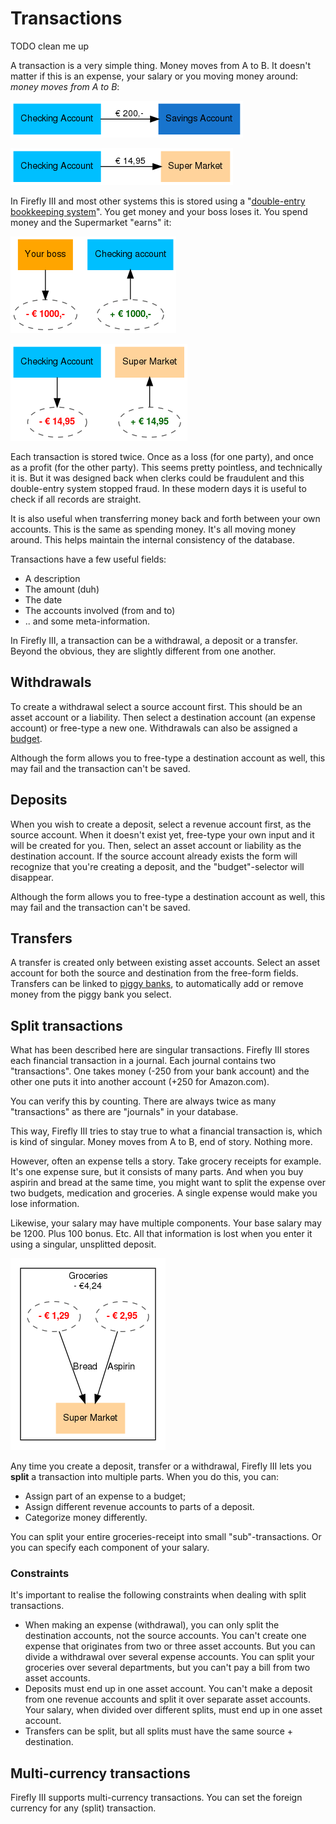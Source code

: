 # Transactions

TODO clean me up

A transaction is a very simple thing. Money moves from A to B. It doesn't matter if this is an expense, your salary or you moving money around: _money moves from A to B_:

![Transferring money from your checking account to your savings account](images/transaction1.png)

![An expense is moving money from you to the supermarket.](images/transaction2.png)

In Firefly III and most other systems this is stored using a "[double-entry bookkeeping system](http://en.wikipedia.org/wiki/Double-entry_bookkeeping_system)". You get money and your boss loses it. You spend money and the Supermarket "earns" it:

![Your boss loses money, you earn it.](images/transaction3.png)

![You lose money, the supermarket earns it.](images/transaction4.png)

Each transaction is stored twice. Once as a loss (for one party), and once as a profit (for the other party). This seems pretty pointless, and technically it is. But it was designed back when clerks could be fraudulent and this double-entry system stopped fraud. In these modern days it is useful to check if all records are straight.

It is also useful when transferring money back and forth between your own accounts. This is the same as spending money. It's all moving money around. This helps maintain the internal consistency of the database.

Transactions have a few useful fields:

* A description
* The amount (duh)
* The date
* The accounts involved (from and to)
* .. and some meta-information.

In Firefly III, a transaction can be a withdrawal, a deposit or a transfer. Beyond the obvious, they are slightly different from one another.

## Withdrawals

To create a withdrawal select a source account first. This should be an asset account or a liability. Then select a destination account (an expense account) or free-type a new one. Withdrawals can also be assigned a [budget](budgets.md).

Although the form allows you to free-type a destination account as well, this may fail and the transaction can't be saved.

## Deposits

When you wish to create a deposit, select a revenue account first, as the source account. When it doesn't exist yet, free-type your own input and it will be created for you. Then, select an asset account or liability as the destination account. If the source account already exists the form will recognize that you're creating a deposit, and the "budget"-selector will disappear.

Although the form allows you to free-type a destination account as well, this may fail and the transaction can't be saved.

## Transfers

A transfer is created only between existing asset accounts. Select an asset account for both the source and destination from the free-form fields. Transfers can be linked to [piggy banks](../advanced-concepts/piggies.md), to automatically add or remove money from the piggy bank you select.

## Split transactions

What has been described here are singular transactions. Firefly III stores each financial transaction in a journal. Each journal contains two "transactions". One takes money (-250 from your bank account) and the other one puts it into another account (+250 for Amazon.com).

You can verify this by counting. There are always twice as many "transactions" as there are "journals" in your database.

This way, Firefly III tries to stay true to what a financial transaction is, which is kind of singular. Money moves from A to B, end of story. Nothing more.

However, often an expense tells a story. Take grocery receipts for example. It's one expense sure, but it consists of many parts. And when you buy aspirin and bread at the same time, you might want to split the expense over two budgets, medication and groceries. A single expense would make you lose information.

Likewise, your salary may have multiple components. Your base salary may be 1200. Plus 100 bonus. Etc. All that information is lost when you enter it using a singular, unsplitted deposit.

![Transaction with multiple parts](images/transaction5.png)

Any time you create a deposit, transfer or a withdrawal, Firefly III lets you **split** a transaction into multiple parts. When you do this, you can:

* Assign part of an expense to a budget;
* Assign different revenue accounts to parts of a deposit.
* Categorize money differently.

You can split your entire groceries-receipt into small "sub"-transactions. Or you can specify each component of your salary.

### Constraints

It's important to realise the following constraints when dealing with split transactions.

* When making an expense (withdrawal), you can only split the destination accounts, not the source accounts. You can't create one expense that originates from two or three asset accounts. But you can divide a withdrawal over several expense accounts. You can split your groceries over several departments, but you can't pay a bill from two asset accounts.
* Deposits must end up in one asset account. You can't make a deposit from one revenue accounts and split it over separate asset accounts. Your salary, when divided over different splits, must end up in one asset account.
* Transfers can be split, but all splits must have the same source + destination.

## Multi-currency transactions

Firefly III supports multi-currency transactions. You can set the foreign currency for any (split) transaction.
